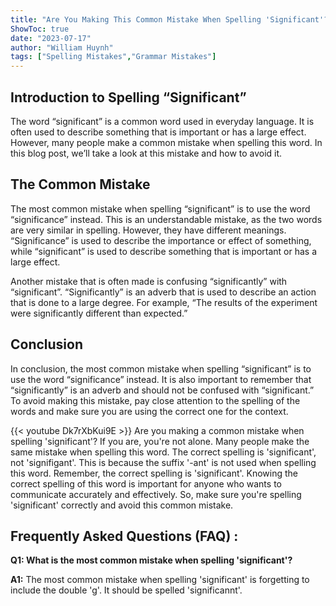 ```yaml
---
title: "Are You Making This Common Mistake When Spelling 'Significant'? Find Out Now!"
ShowToc: true 
date: "2023-07-17"
author: "William Huynh" 
tags: ["Spelling Mistakes","Grammar Mistakes"]
---
```

## Introduction to Spelling “Significant”

The word “significant” is a common word used in everyday language. It is often used to describe something that is important or has a large effect. However, many people make a common mistake when spelling this word. In this blog post, we’ll take a look at this mistake and how to avoid it. 

## The Common Mistake

The most common mistake when spelling “significant” is to use the word “significance” instead. This is an understandable mistake, as the two words are very similar in spelling. However, they have different meanings. “Significance” is used to describe the importance or effect of something, while “significant” is used to describe something that is important or has a large effect. 

Another mistake that is often made is confusing “significantly” with “significant”. “Significantly” is an adverb that is used to describe an action that is done to a large degree. For example, “The results of the experiment were significantly different than expected.” 

## Conclusion

In conclusion, the most common mistake when spelling “significant” is to use the word “significance” instead. It is also important to remember that “significantly” is an adverb and should not be confused with “significant.” To avoid making this mistake, pay close attention to the spelling of the words and make sure you are using the correct one for the context.

{{< youtube Dk7rXbKui9E >}} 
Are you making a common mistake when spelling 'significant'? If you are, you're not alone. Many people make the same mistake when spelling this word. The correct spelling is 'significant', not 'signifigant'. This is because the suffix '-ant' is not used when spelling this word. Remember, the correct spelling is 'significant'. Knowing the correct spelling of this word is important for anyone who wants to communicate accurately and effectively. So, make sure you're spelling 'significant' correctly and avoid this common mistake.

## Frequently Asked Questions (FAQ) :
**Q1: What is the most common mistake when spelling 'significant'?**

**A1:** The most common mistake when spelling 'significant' is forgetting to include the double 'g'. It should be spelled 'significannt'.






